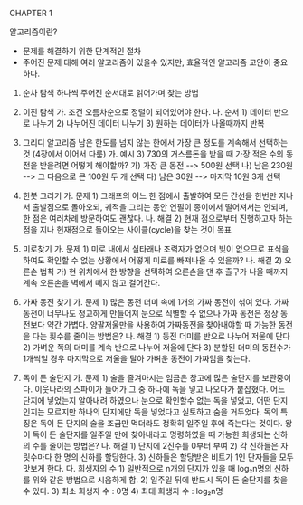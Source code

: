 CHAPTER 1

알고리즘이란?
- 문제를 해결하기 위한 단계적인 절차
- 주어진 문제 대해 여러 알고리즘이 있을수 있지만, 효율적인 알고리즘 고안이 중요하다.

1. 순차 탐색
	하나씩 주어진 순서대로 읽어가며 찾는 방법
	
2. 이진 탐색
	가. 조건
		오름차순으로 정렬이 되어있어야 한다.
	나. 순서
		1) 데이터 반으로 나누기
		2) 나누어진 데이터 나누기
		3) 원하는 데이터가 나올때까지 반복

3. 그리디 알고리즘
	남은 한도를 넘지 않는 한에서 가장 큰 정도를 계속해서 선택하는 것
	(4장에서 이어서 다룸)
	가. 예시
		3) 730의 거스름돈을 받을 때 가장 적은 수의 동전을 받을려면 어떻게 해야할까?
			가) 가장 큰 동전 --> 500원 선택
			나) 남은 230원 --> 그 다음으로 큰 100원 두 개 선택
			다) 남은 30원 --> 마지막 10원 3개 선택

4. 한붓 그리기
	가. 문제
		1) 그래프의 어느 한 점에서 출발하여 모든 간선을 한번만 지나서 출발점으로 돌아오되, 궤적을 그리는 동안 연필이 종이에서 떨어져서는 안되며, 한 점은 여러차례 방문하여도 괜찮다.
	나. 해결
		2) 현재 점으로부터 진행하고자 하는 점을 지나 현재점으로 돌아오는 사이클(cycle)을 찾는 것이 목표

5. 미로찾기
	가. 문제
		1) 미로 내에서 실타래나 조력자가 없으며 빛이 없으므로 표식을 하여도 확인할 수 없는 상황에서 어떻게 미로를 빠져나올 수 있을까?
	나. 해결
		2) 오른손 법칙
			가) 현 위치에서 한 방향을 선택하여 오른손을 댄 후 출구가 나올 때까지 계속 오른손을 벽에서 떼지 않고 걸어간다.

6. 가짜 동전 찾기
	가. 문제
		1) 많은 동전 더미 속에 1개의 가짜 동전이 섞여 있다. 가짜 동전이 너무나도 정교하게 만들어져 눈으로 식별할 수 없으나 가짜 동전은 정상 동전보다 약간 가볍다. 양팔저울만을 사용하여 가짜동전을 찾아내야할 때 가능한 동전을 다는 횟수를 줄이는 방법은?
	나. 해결
		1) 동전 더미를 반으로 나누어 저울에 단다
		2) 가벼운 쪽의 더미를 계속 반으로 나누어 저울에 단다
		3) 분할된 더미의 동전수가 1개씩일 경우 마지막으로 저울을 달아 가벼운 동전이 가짜임을 찾는다.

7. 독이 든 술단지
	가. 문제
		1) 술을 즐겨마시는 임금은 창고에 많은 술단지를 보관중이다. 이웃나라의 스파이가 들어가 그 중 하나에 독을 넣고 나오다가 붙잡혔다. 어느 단지에 넣었는지 알아내려 하였으나 눈으로 확인할수 없는 독을 넣었고, 어떤 단지인지는 모르지만 하나의 단지에만 독을 넣었다고 실토하고 숨을 거두었다. 독의 특징은 독이 든 단지의 술을 조금만 먹더라도 정확히 일주일 후에 죽는다는 것이다. 왕이 독이 든 술단지를 일주일 만에 찾아내라고 명령하였을 때 가능한 희생되는 신하의 수를 줄이는 방법은?
	나. 해결
		1) 단지에 2진수를 0부터 부여
		2) 각 신하들은 자릿수마다 한 명의 신하를 할당한다.
		3) 신하들은 할당받은 비트가 1인 단자들을 모두 맛보게 한다.
	다. 희생자의 수
		1) 일반적으로 n개의 단지가 있을 때 log₂n명의 신하를 위와 같은 방법으로 시음하게 함.
		2) 일주일 뒤에 반드시 독이 든 술단지를 찾을 수 있다.
		3) 최소 희생자 수 : 0명
		4) 최대 희생자 수 : log₂n명